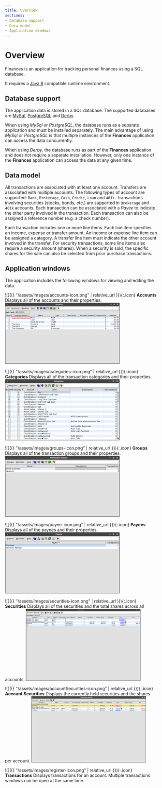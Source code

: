 ```yaml
---
title: Overview
sections:
- Database support
- Data model
- Application windows
---
```


# Overview
Finances is an application for tracking personal finances using a SQL database.

It requires a [Java 8](https://java.com/en/download/) compatible runtime environment.

## Database support
The application data is stored in a SQL database.  The supported databases are
[MySql](https://dev.mysql.com/downloads/mysql/), [PostgreSQL](https://www.postgresql.org/download/)
and [Derby](https://db.apache.org/derby/).

When using *MySql* or *PostgreSQL*, the database runs as a separate application
and must be installed separately.  The main advantage of using *MySql* or *PostgreSQL*
is that multiple instances of the **Finances** application can access the data concurrently.

When using *Derby*, the database runs as part of the **Finances** application
and does not require a separate installation.  However, only one instance of the
**Finances** application can access the data at any given time.

## Data model
All transactions are associated with at least one account.  Transfers are
associated with multiple accounts.  The following types of account are supported:
`Bank`, `Brokerage`, `Cash`, `Credit`, `Loan` and `401k`.  Transactions involving
securities (stocks, bonds, etc.) are supported in `Brokerage` and `401k` accounts.
Each transaction can be associated with a *Payee* to indicate the other party
involved in the transaction.  Each transaction can also be assigned a reference
number (e.g. a check number).

Each transaction includes one or more line items.  Each line item specifies
an income, expense or transfer amount.  An income or expense line item can
be assigned a category.  A transfer line item must indicate the other account
involved in the transfer.  For security transactions, some line items also
require a security amount (shares).  When a security is sold, the specific shares
for the sale can also be selected from prior purchase transactions.

## Application windows
The application includes the following windows for viewing and editing the data.

![]({{ "/assets/images/accounts-icon.png" | relative_url }}){:.icon} **Accounts**
Displays all of the accounts and their properties.
<img class="screen-shot left" src="windows/accounts/accounts-window.png" width="379" title="Accounts Window"
     alt="Accounts Window"/>

![]({{ "/assets/images/categories-icon.png" | relative_url }}){:.icon} **Categories**
Displays all of the transaction categories and their properties.
<img class="screen-shot left" src="windows/categories/categories-window.png" width="379" title="Categories Window"
     alt="Categories Window"/>

![]({{ "/assets/images/groups-icon.png" | relative_url }}){:.icon} **Groups**
Displays all of the transaction groups and their properties.
<img class="screen-shot left" src="windows/groups/groups-window.png" width="379" title="Groups Window"
     alt="Groups Window"/>

![]({{ "/assets/images/payee-icon.png" | relative_url }}){:.icon} **Payees**
Displays all of the payees and their properties.
<img class="screen-shot left" src="windows/payees/payees-window.png" width="379" title="Payees Window"
     alt="Payees Window"/>

![]({{ "/assets/images/securities-icon.png" | relative_url }}){:.icon} **Securities**
Displays all of the securities and the total shares across all accounts.
<img class="screen-shot left" src="windows/securities/securities-window.png" width="379" title="Securities Window"
     alt="Securities Window"/>

![]({{ "/assets/images/accountSecurities-icon.png" | relative_url }}){:.icon} **Account Securities**
Displays the currently held securities and the shares per account.
<img class="screen-shot left" src="windows/securities/account-securities-window.png" width="379" title="Account Securities Window"
     alt="Account Securities Window"/>

![]({{ "/assets/images/register-icon.png" | relative_url }}){:.icon} **Transactions**
Displays transactions for an account.  Multiple transactions windows can be open at the same time.